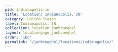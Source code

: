 ```yaml
---
pid: indianapolis-in
title: 'Location: Indianapolis, IN'
category: United States
label: Indianapolis, IN
collection: location_janbrueghel
layout: locationpage_janbrueghel
order: '100'
permalink: "/janbrueghel/locations/indianapolis/"
---
```

